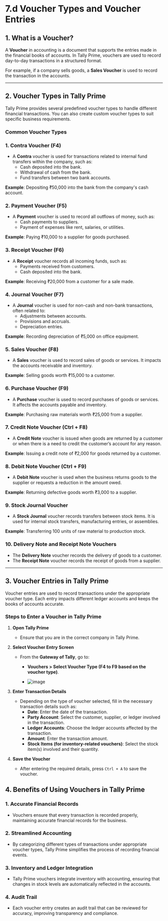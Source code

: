 # 7.d Voucher Types and Voucher Entries

## 1. What is a Voucher?

A **Voucher** in accounting is a document that supports the entries made in the financial books of accounts. In Tally Prime, vouchers are used to record day-to-day transactions in a structured format. 

For example, if a company sells goods, a **Sales Voucher** is used to record the transaction in the accounts.

---

## 2. Voucher Types in Tally Prime

Tally Prime provides several predefined voucher types to handle different financial transactions. You can also create custom voucher types to suit specific business requirements.

### Common Voucher Types

### 1. **Contra Voucher (F4)**
   - A **Contra** voucher is used for transactions related to internal fund transfers within the company, such as:
     - Cash deposited into the bank.
     - Withdrawal of cash from the bank.
     - Fund transfers between two bank accounts.
   
   **Example**: Depositing ₹50,000 into the bank from the company's cash account.

### 2. **Payment Voucher (F5)**
   - A **Payment** voucher is used to record all outflows of money, such as:
     - Cash payments to suppliers.
     - Payment of expenses like rent, salaries, or utilities.
   
   **Example**: Paying ₹10,000 to a supplier for goods purchased.

### 3. **Receipt Voucher (F6)**
   - A **Receipt** voucher records all incoming funds, such as:
     - Payments received from customers.
     - Cash deposited into the bank.
   
   **Example**: Receiving ₹20,000 from a customer for a sale made.

### 4. **Journal Voucher (F7)**
   - A **Journal** voucher is used for non-cash and non-bank transactions, often related to:
     - Adjustments between accounts.
     - Provisions and accruals.
     - Depreciation entries.
   
   **Example**: Recording depreciation of ₹5,000 on office equipment.

### 5. **Sales Voucher (F8)**
   - A **Sales** voucher is used to record sales of goods or services. It impacts the accounts receivable and inventory.
   
   **Example**: Selling goods worth ₹15,000 to a customer.

### 6. **Purchase Voucher (F9)**
   - A **Purchase** voucher is used to record purchases of goods or services. It affects the accounts payable and inventory.
   
   **Example**: Purchasing raw materials worth ₹25,000 from a supplier.

### 7. **Credit Note Voucher (Ctrl + F8)**
   - A **Credit Note** voucher is issued when goods are returned by a customer or when there is a need to credit the customer’s account for any reason.
   
   **Example**: Issuing a credit note of ₹2,000 for goods returned by a customer.

### 8. **Debit Note Voucher (Ctrl + F9)**
   - A **Debit Note** voucher is used when the business returns goods to the supplier or requests a reduction in the amount owed.
   
   **Example**: Returning defective goods worth ₹3,000 to a supplier.

### 9. **Stock Journal Voucher**
   - A **Stock Journal** voucher records transfers between stock items. It is used for internal stock transfers, manufacturing entries, or assemblies.
   
   **Example**: Transferring 100 units of raw material to production stock.

### 10. **Delivery Note and Receipt Note Vouchers**
   - The **Delivery Note** voucher records the delivery of goods to a customer.
   - The **Receipt Note** voucher records the receipt of goods from a supplier.

---

## 3. Voucher Entries in Tally Prime

Voucher entries are used to record transactions under the appropriate voucher type. Each entry impacts different ledger accounts and keeps the books of accounts accurate.

### Steps to Enter a Voucher in Tally Prime

1. **Open Tally Prime**
   - Ensure that you are in the correct company in Tally Prime.

2. **Select Voucher Entry Screen**
   - From the **Gateway of Tally**, go to:
     - **Vouchers > Select Voucher Type (F4 to F9 based on the voucher type)**.
    
     - ![image](https://github.com/user-attachments/assets/ec301e04-c0fc-4e3d-8087-218519fe0d3f)


3. **Enter Transaction Details**
   - Depending on the type of voucher selected, fill in the necessary transaction details such as:
     - **Date**: Enter the date of the transaction.
     - **Party Account**: Select the customer, supplier, or ledger involved in the transaction.
     - **Ledger Accounts**: Choose the ledger accounts affected by the transaction.
     - **Amount**: Enter the transaction amount.
     - **Stock Items (for inventory-related vouchers)**: Select the stock item(s) involved and their quantity.

4. **Save the Voucher**
   - After entering the required details, press `Ctrl + A` to save the voucher.

## 4. Benefits of Using Vouchers in Tally Prime

### 1. **Accurate Financial Records**
   - Vouchers ensure that every transaction is recorded properly, maintaining accurate financial records for the business.

### 2. **Streamlined Accounting**
   - By categorizing different types of transactions under appropriate voucher types, Tally Prime simplifies the process of recording financial events.

### 3. **Inventory and Ledger Integration**
   - Tally Prime vouchers integrate inventory with accounting, ensuring that changes in stock levels are automatically reflected in the accounts.

### 4. **Audit Trail**
   - Each voucher entry creates an audit trail that can be reviewed for accuracy, improving transparency and compliance.
